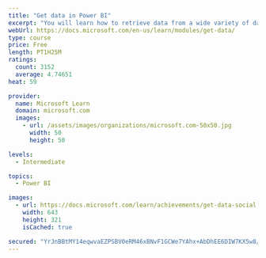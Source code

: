 ```yaml
---
title: "Get data in Power BI"
excerpt: "You will learn how to retrieve data from a wide variety of data sources, including Microsoft Excel, relational databases, and NoSQL data stores. You will also learn how to improve performance while retrieving data."
webUrl: https://docs.microsoft.com/en-us/learn/modules/get-data/
type: course
price: Free
length: PT1H25M
ratings:
  count: 3152
  average: 4.74651
heat: 59

provider:
  name: Microsoft Learn
  domain: microsoft.com
  images:
    - url: /assets/images/organizations/microsoft.com-50x50.jpg
      width: 50
      height: 50

levels:
  - Intermediate

topics:
  - Power BI

images:
  - url: https://docs.microsoft.com/learn/achievements/get-data-social.png
    width: 643
    height: 321
    isCached: true

secured: "YrJnBBtMY14eqwvaEZPSBV0eRM46xBNvF1GCWe7YAhx+AbDhEE6DIW7KX5w8/6LhTfyEAkyUJgo55YfoTP4kvlewYfAfRi5opsaV5enKB3qSTrE3x1y/cpboxuiO87xn4j43vOGJlonhtNoCZaeXdIx/3trGApe8CxnsQlS7GK1BR3MSiNNTcsySnkdMBF/MfSK4TzlXsMVhrwMtuOuWHtqa2iitEco2RNXzMakeb1P9SwXvRkZUdyjnb3BojO4bFzaqwBYfY9kAOZ0mHEiTF5JfGCXs+ldhSa4VRfEMgq6zWeEHPEgmNpioJ0lg9mqtuoOb9ob3G352Kd4j4//E6c8qg/QJU6ar/U6KWac30UmK9vJAUwWzScr3rif2laP98tEQvfqUKBBUsaN9OhmX4HAtLVEy8Jelq4jzK5SO8FQ=;fSHXXEGzEBDgJjyDNWiSpA=="
---
```


